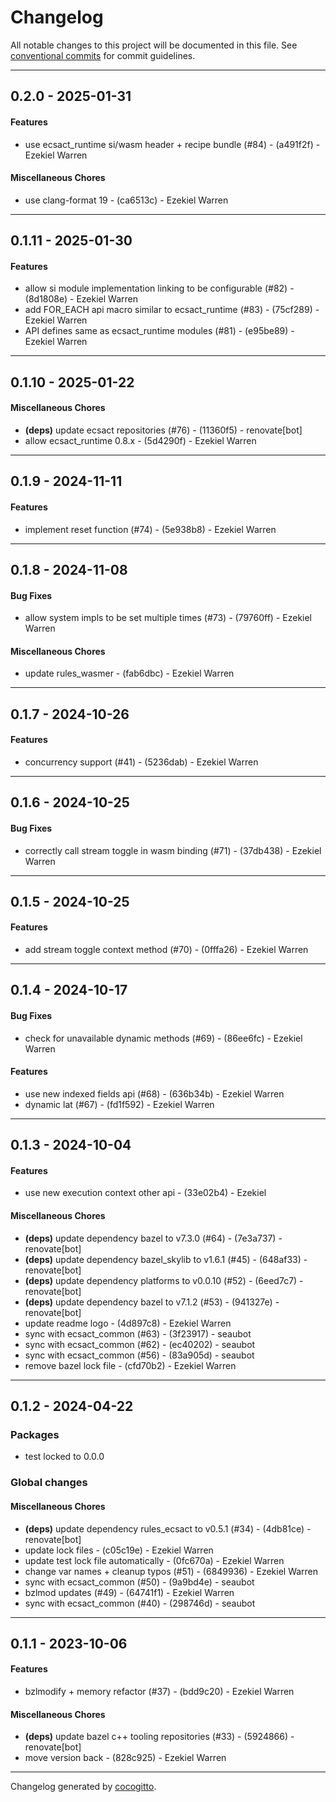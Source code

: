 # Changelog
All notable changes to this project will be documented in this file. See [conventional commits](https://www.conventionalcommits.org/) for commit guidelines.

- - -
## 0.2.0 - 2025-01-31
#### Features
- use ecsact_runtime si/wasm header + recipe bundle (#84) - (a491f2f) - Ezekiel Warren
#### Miscellaneous Chores
- use clang-format 19 - (ca6513c) - Ezekiel Warren

- - -

## 0.1.11 - 2025-01-30
#### Features
- allow si module implementation linking to be configurable (#82) - (8d1808e) - Ezekiel Warren
- add FOR_EACH api macro similar to ecsact_runtime (#83) - (75cf289) - Ezekiel Warren
- API defines same as ecsact_runtime modules (#81) - (e95be89) - Ezekiel Warren

- - -

## 0.1.10 - 2025-01-22
#### Miscellaneous Chores
- **(deps)** update ecsact repositories (#76) - (11360f5) - renovate[bot]
- allow ecsact_runtime 0.8.x - (5d4290f) - Ezekiel Warren

- - -

## 0.1.9 - 2024-11-11
#### Features
- implement reset function (#74) - (5e938b8) - Ezekiel Warren

- - -

## 0.1.8 - 2024-11-08
#### Bug Fixes
- allow system impls to be set multiple times (#73) - (79760ff) - Ezekiel Warren
#### Miscellaneous Chores
- update rules_wasmer - (fab6dbc) - Ezekiel Warren

- - -

## 0.1.7 - 2024-10-26
#### Features
- concurrency support (#41) - (5236dab) - Ezekiel Warren

- - -

## 0.1.6 - 2024-10-25
#### Bug Fixes
- correctly call stream toggle in wasm binding (#71) - (37db438) - Ezekiel Warren

- - -

## 0.1.5 - 2024-10-25
#### Features
- add stream toggle context method (#70) - (0fffa26) - Ezekiel Warren

- - -

## 0.1.4 - 2024-10-17
#### Bug Fixes
- check for unavailable dynamic methods (#69) - (86ee6fc) - Ezekiel Warren
#### Features
- use new indexed fields api (#68) - (636b34b) - Ezekiel Warren
- dynamic lat (#67) - (fd1f592) - Ezekiel Warren

- - -

## 0.1.3 - 2024-10-04
#### Features
- use new execution context other api - (33e02b4) - Ezekiel
#### Miscellaneous Chores
- **(deps)** update dependency bazel to v7.3.0 (#64) - (7e3a737) - renovate[bot]
- **(deps)** update dependency bazel_skylib to v1.6.1 (#45) - (648af33) - renovate[bot]
- **(deps)** update dependency platforms to v0.0.10 (#52) - (6eed7c7) - renovate[bot]
- **(deps)** update dependency bazel to v7.1.2 (#53) - (941327e) - renovate[bot]
- update readme logo - (4d897c8) - Ezekiel Warren
- sync with ecsact_common (#63) - (3f23917) - seaubot
- sync with ecsact_common (#62) - (ec40202) - seaubot
- sync with ecsact_common (#56) - (83a905d) - seaubot
- remove bazel lock file - (cfd70b2) - Ezekiel Warren

- - -

## 0.1.2 - 2024-04-22
### Packages
- test locked to 0.0.0
### Global changes
#### Miscellaneous Chores
- **(deps)** update dependency rules_ecsact to v0.5.1 (#34) - (4db81ce) - renovate[bot]
- update lock files - (c05c19e) - Ezekiel Warren
- update test lock file automatically - (0fc670a) - Ezekiel Warren
- change var names + cleanup typos (#51) - (6849936) - Ezekiel Warren
- sync with ecsact_common (#50) - (9a9bd4e) - seaubot
- bzlmod updates (#49) - (64741f1) - Ezekiel Warren
- sync with ecsact_common (#40) - (298746d) - seaubot

- - -

## 0.1.1 - 2023-10-06
#### Features
- bzlmodify + memory refactor (#37) - (bdd9c20) - Ezekiel Warren
#### Miscellaneous Chores
- **(deps)** update bazel c++ tooling repositories (#33) - (5924866) - renovate[bot]
- move version back - (828c925) - Ezekiel Warren

- - -

Changelog generated by [cocogitto](https://github.com/cocogitto/cocogitto).
